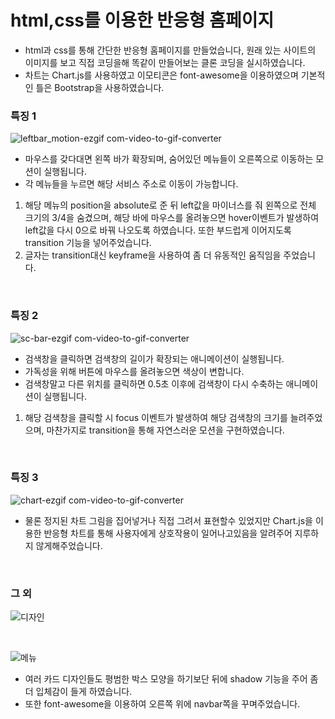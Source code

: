 # html,css를 이용한 반응형 홈페이지

- html과 css를 통해 간단한 반응형 홈페이지를 만들었습니다, 원래 있는 사이트의 이미지를 보고 직접 코딩을해 똑같이 만들어보는 클론 코딩을 실시하였습니다.
- 차트는 Chart.js를 사용하였고 이모티콘은 font-awesome을 이용하였으며 기본적인 틀은 Bootstrap을 사용하였습니다.


### 특징 1
![leftbar_motion-ezgif com-video-to-gif-converter](https://github.com/user-attachments/assets/18231eb5-d0d6-40f4-8727-acf731f3081b)

- 마우스를 갖다대면 왼쪽 바가 확장되며, 숨어있던 메뉴들이 오른쪽으로 이동하는 모션이 실행됩니다.
- 각 메뉴들을 누르면 해당 서비스 주소로 이동이 가능합니다.
1. 해당 메뉴의 position을 absolute로 준 뒤 left값을 마이너스를 줘 왼쪽으로 전체 크기의 3/4을 숨겼으며, 해당 바에 마우스를 올려놓으면 hover이벤트가 발생하여 left값을 다시 0으로 바꿔 나오도록 하였습니다. 또한 부드럽게 이어지도록 transition 기능을 넣어주었습니다.
2. 글자는 transition대신 keyframe을 사용하여 좀 더 유동적인 움직임을 주었습니다.

&nbsp;&nbsp;

### 특징 2
![sc-bar-ezgif com-video-to-gif-converter](https://github.com/user-attachments/assets/bf028b1d-892e-4408-8e22-f8bfe3947b8c)

- 검색창을 클릭하면 검색창의 길이가 확장되는 애니메이션이 실행됩니다.
- 가독성을 위해 버튼에 마우스를 올려놓으면 색상이 변합니다.
- 검색창말고 다른 위치를 클릭하면 0.5초 이후에 검색창이 다시 수축하는 애니메이션이 실행됩니다.

1. 해당 검색창을 클릭할 시 focus 이벤트가 발생하여 해당 검색창의 크기를 늘려주었으며, 마찬가지로 transition을 통해 자연스러운 모션을 구현하였습니다.


&nbsp;&nbsp;
### 특징 3
![chart-ezgif com-video-to-gif-converter](https://github.com/user-attachments/assets/5e5fb365-4190-4b07-9290-f33f8119bc8b)

- 물론 정지된 차트 그림을 집어넣거나 직접 그려서 표현할수 있었지만 Chart.js을 이용한 반응형 차트를 통해 사용자에게 상호작용이 일어나고있음을 알려주어 지루하지 않게해주었습니다.


&nbsp;&nbsp;

### 그 외
![디자인](https://github.com/user-attachments/assets/4f195052-c6c3-44c4-a173-201a57874b83)

&nbsp;&nbsp;

![메뉴](https://github.com/user-attachments/assets/a0d06bbb-df85-4229-b979-f9beb31655f5)

- 여러 카드 디자인들도 평범한 박스 모양을 하기보단 뒤에 shadow 기능을 주어 좀 더 입체감이 들게 하였습니다.
- 또한 font-awesome을 이용하여 오른쪽 위에 navbar쪽을 꾸며주었습니다.
